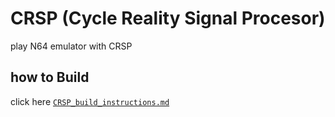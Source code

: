 # CRSP (Cycle Reality Signal Procesor)
play N64 emulator with CRSP
## how to Build
click here [`CRSP_build_instructions.md`](./CRSP_build_instructions.md)
